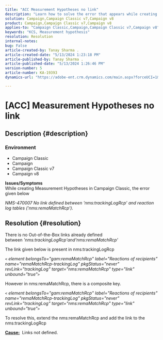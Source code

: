 ```yaml
---
title: "ACC Measurement Hypotheses no link"
description: "Learn how to solve the error that appears while creating Measurement Hypotheses in Campaign Classic."
solution: Campaign,Campaign Classic v7,Campaign v8
product: Campaign,Campaign Classic v7,Campaign v8
applies-to: "Campaign Classic,Campaign,Campaign Classic v7,Campaign v8"
keywords: "KCS, Measurement hypothesis"
resolution: Resolution
internal-notes: 
bug: False
article-created-by: Tanay Sharma .
article-created-date: "5/13/2024 1:23:18 PM"
article-published-by: Tanay Sharma .
article-published-date: "5/13/2024 1:26:46 PM"
version-number: 5
article-number: KA-19393
dynamics-url: "https://adobe-ent.crm.dynamics.com/main.aspx?forceUCI=1&pagetype=entityrecord&etn=knowledgearticle&id=8b6538f3-2b11-ef11-9f8a-6045bd02b206"

---
```

# [ACC] Measurement Hypotheses no link

## Description {#description}


### <b>Environment</b>

- Campaign Classic
- Campaign
- Campaign Classic v7
- Campaign v8

<b>Issues/Symptoms</b><br>While creating Measurement Hypotheses in Campaign Classic, the error given below

*NMS-470007 No link defined between 'nms:trackingLogRcp' and reaction log tables ('nms:remaMatchRcp').*

## Resolution {#resolution}


There is no Out-of-the-Box links already defined between *'nms:trackingLogRcp'*and*'nms:remaMatchRcp'*

The link given below is present in nms:trackingLogRcp

*`<` element belongsTo="gam:remaMatchRcp" label="Reactions of recipients" name="remaMatchRcp-trackingLog" pkgStatus="never" revLink="trackingLog" target="nms:remaMatchRcp" type="link" unbound="true"`>`*

However in nms:remaMatchRcp, there is a composite key.

*`<` element belongsTo="gam:remaMatchRcp" label="Reactions of recipients" name="remaMatchRcp-trackingLog" pkgStatus="never" revLink="trackingLog" target="nms:remaMatchRcp" type="link" unbound="true"`>`*

To resolve this, extend the nms:remaMatchRcp and add the link to the nms:trackingLogRcp



<b><u>Cause:</u></b>  Links not defined.
